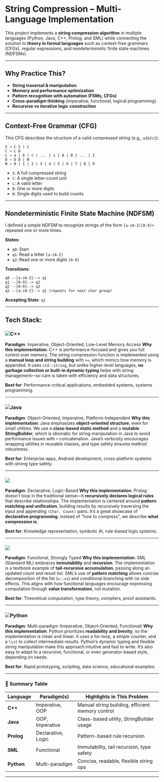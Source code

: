 # String Compression – Multi-Language Implementation

This project implements a **string compression algorithm** in multiple languages (Python, Java, C++, Prolog, and SML) while connecting the solution to **theory in formal languages** such as context-free grammars (CFGs), regular expressions, and nondeterministic finite state machines (NDFSMs).

---

## Why Practice This?

* **String traversal & manipulation**
* **Memory and performance optimization**
* **Pattern recognition with automation (FSMs, CFGs)**
* **Cross-paradigm thinking** (imperative, functional, logical programming)
* **Recursive vs iterative logic construction**

---

## Context-Free Grammar (CFG)

This CFG describes the structure of a valid compressed string (e.g., `a3b2c1`):

```
S → C S | C
C → L D
L → a | b | c | ... | z | A | B | ... | Z
D → D D | N
N → 0 | 1 | 2 | 3 | 4 | 5 | 6 | 7 | 8 | 9
```

* `S`: A full compressed string
* `C`: A single letter-count unit
* `L`: A valid letter
* `D`: One or more digits
* `N`: Single digits used to build counts

---

## Nondeterministic Finite State Machine (NDFSM)

I defined a simple NDFSM to recognize strings of the form `[a-zA-Z][0-9]+` repeated one or more times.

**States**:

* `q0`: Start
* `q1`: Read a letter `[a-zA-Z]`
* `q2`: Read one or more digits `[0-9]`

**Transitions**:

```
q0 --[a-zA-Z]--> q1  
q1 --[0-9]--> q2  
q2 --[0-9]--> q2  
q2 --[a-zA-Z]--> q1 (repeats for next char group)
```

**Accepting State**: `q2`

---

## Tech Stack:

### ![C++](https://img.shields.io/badge/c++-%2300599C.svg?style=flat-square\&logo=c%2B%2B\&logoColor=white)

**Paradigm**: Imperative, Object-Oriented, Low-Level Memory Access
**Why this implementation**:
C++ is performance-focused and gives you full control over memory. The string compression function is implemented using a **manual loop and string building** with `+=`, which mimics how memory is appended.
It uses `std::string`, but unlike higher-level languages, **no garbage collection or built-in dynamic typing** helps with string management—so care is taken with efficiency and data structures.

**Best for**: Performance-critical applications, embedded systems, systems programming.

---

### ![Java](https://img.shields.io/badge/java-%23ED8B00.svg?style=flat-square\&logo=openjdk\&logoColor=white)

**Paradigm**: Object-Oriented, Imperative, Platform-Independent
**Why this implementation**:
Java emphasizes **object-oriented structure**, even for small utilities. We use a **class-based static method** and a **mutable StringBuilder**, which is idiomatic for string manipulation in Java to avoid performance issues with `+` concatenation.
Java’s verbosity encourages wrapping utilities in reusable classes, and type safety ensures method robustness.

**Best for**: Enterprise apps, Android development, cross-platform systems with strong type safety.

---

### ![](https://img.shields.io/badge/Prolog-%230f548c?style=flat-square\&logo=prolog\&logoColor=white)

**Paradigm**: Declarative, Logic-Based
**Why this implementation**:
Prolog doesn't loop in the traditional sense—it **recursively declares logical rules** that describe relationships. The implementation is centered around **pattern matching and unification**, building results by recursively traversing the input and appending `(Char, Count)` pairs.
It’s a great showcase of **declarative programming**: instead of "how to compress", we describe **what compression is**.

**Best for**: Knowledge representation, symbolic AI, rule-based logic systems.

---

### ![](https://img.shields.io/badge/SML-%23a10224?style=flat-square\&logo=sml\&logoColor=white)

**Paradigm**: Functional, Strongly Typed
**Why this implementation**:
SML (Standard ML) embraces **immutability** and **recursion**. The implementation is a textbook example of **tail-recursive accumulation**, passing along an updated count and result list.
SML’s use of **pattern matching** allows concise decomposition of the list (`x::xs`) and conditional branching with no side effects. This aligns with how functional languages encourage expressing computation through **value transformation**, not mutation.

**Best for**: Theoretical computation, type theory, compilers, proof assistants.

---

### ![Python](https://img.shields.io/badge/python-3670A0?style=flat-square\&logo=python\&logoColor=ffdd54)

**Paradigm**: Multi-paradigm (Imperative, Object-Oriented, Functional)
**Why this implementation**:
Python prioritizes **readability and brevity**, so the implementation is clean and linear. It uses a for-loop, a simple counter, and a `list` to collect intermediate results.
Python’s dynamic typing and flexible string manipulation make this approach intuitive and fast to write.
It’s also easy to adapt to a recursive, functional, or even generator-based style, depending on needs.

**Best for**: Rapid prototyping, scripting, data science, educational examples.

---

### 🧠 Summary Table

| Language   | Paradigm(s)        | Highlights in This Problem                       |
| ---------- | ------------------ | ------------------------------------------------ |
| **C++**    | Imperative, OOP    | Manual string building, efficient memory control |
| **Java**   | OOP, Imperative    | Class-based utility, StringBuilder usage         |
| **Prolog** | Declarative, Logic | Pattern-based rule recursion                     |
| **SML**    | Functional         | Immutability, tail recursion, type safety        |
| **Python** | Multi-paradigm     | Concise, readable, flexible string ops           |

---
